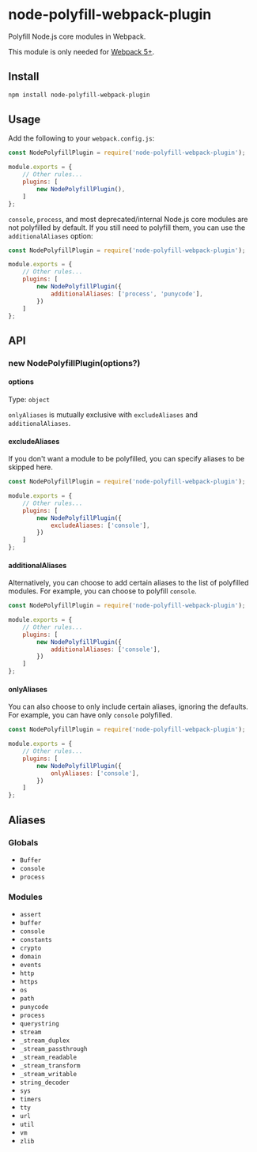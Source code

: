 # node-polyfill-webpack-plugin

Polyfill Node.js core modules in Webpack.

This module is only needed for [Webpack 5+](https://github.com/webpack/changelog-v5#automatic-nodejs-polyfills-removed).

## Install

```sh
npm install node-polyfill-webpack-plugin
```

## Usage

Add the following to your `webpack.config.js`:

```js
const NodePolyfillPlugin = require('node-polyfill-webpack-plugin');

module.exports = {
	// Other rules...
	plugins: [
		new NodePolyfillPlugin(),
	]
};
```

`console`, `process`, and most deprecated/internal Node.js core modules are not polyfilled by default. If you still need to polyfill them, you can use the `additionalAliases` option:

```js
const NodePolyfillPlugin = require('node-polyfill-webpack-plugin');

module.exports = {
	// Other rules...
	plugins: [
		new NodePolyfillPlugin({
			additionalAliases: ['process', 'punycode'],
		})
	]
};
```

## API

### new NodePolyfillPlugin(options?)

#### options

Type: `object`

`onlyAliases` is mutually exclusive with `excludeAliases` and `additionalAliases`.

#### excludeAliases

If you don't want a module to be polyfilled, you can specify aliases to be skipped here.

```js
const NodePolyfillPlugin = require('node-polyfill-webpack-plugin');

module.exports = {
	// Other rules...
	plugins: [
		new NodePolyfillPlugin({
			excludeAliases: ['console'],
		})
	]
};
```

#### additionalAliases

Alternatively, you can choose to add certain aliases to the list of polyfilled modules. For example, you can choose to polyfill `console`.

```js
const NodePolyfillPlugin = require('node-polyfill-webpack-plugin');

module.exports = {
	// Other rules...
	plugins: [
		new NodePolyfillPlugin({
			additionalAliases: ['console'],
		})
	]
};
```

#### onlyAliases

You can also choose to only include certain aliases, ignoring the defaults. For example, you can have only `console` polyfilled.

```js
const NodePolyfillPlugin = require('node-polyfill-webpack-plugin');

module.exports = {
	// Other rules...
	plugins: [
		new NodePolyfillPlugin({
			onlyAliases: ['console'],
		})
	]
};
```

## Aliases

### Globals

- `Buffer`
- `console`
- `process`

### Modules

- `assert`
- `buffer`
- `console`
- `constants`
- `crypto`
- `domain`
- `events`
- `http`
- `https`
- `os`
- `path`
- `punycode`
- `process`
- `querystring`
- `stream`
- `_stream_duplex`
- `_stream_passthrough`
- `_stream_readable`
- `_stream_transform`
- `_stream_writable`
- `string_decoder`
- `sys`
- `timers`
- `tty`
- `url`
- `util`
- `vm`
- `zlib`

